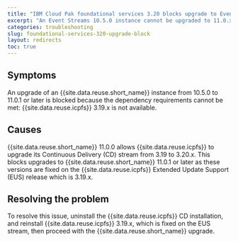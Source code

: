 ```yaml
---
title: "IBM Cloud Pak foundational services 3.20 blocks upgrade to Event Streams 11.0.x"
excerpt: "An Event Streams 10.5.0 instance cannot be upgraded to 11.0.x when IBM Cloud Pak foundational services has been upgraded to 3.20."
categories: troubleshooting
slug: foundational-services-320-upgrade-block
layout: redirects
toc: true
---
```


## Symptoms

An upgrade of an {{site.data.reuse.short_name}} instance from 10.5.0 to 11.0.1 or later is blocked because the dependency requirements cannot be met: {{site.data.reuse.icpfs}} 3.19.x is not available.

## Causes

{{site.data.reuse.short_name}} 11.0.0 allows {{site.data.reuse.icpfs}} to upgrade its Continuous Delivery (CD) stream from 3.19 to 3.20.x. This blocks upgrades to {{site.data.reuse.short_name}} 11.0.1 or later as these versions are fixed on the {{site.data.reuse.icpfs}} Extended Update Support (EUS) release which is 3.19.x.

## Resolving the problem

To resolve this issue, uninstall the {{site.data.reuse.icpfs}} CD installation, and reinstall {{site.data.reuse.icpfs}} 3.19.x, which is fixed on the EUS stream, then proceed with the {{site.data.reuse.short_name}} upgrade.
